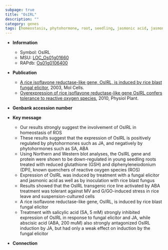 ```yaml
---
subpage: true
title: "OsIRL"
description: ""
category: genes
tags: [homeostasis, phytohormone, root, seedling, jasmonic acid, jasmonic,  ABA , blast, salicylic acid]
---
```


* **Information**  
    + Symbol: OsIRL  
    + MSU: [LOC_Os01g01660](http://rice.plantbiology.msu.edu/cgi-bin/ORF_infopage.cgi?orf=LOC_Os01g01660)  
    + RAPdb: [Os01g0106400](http://rapdb.dna.affrc.go.jp/viewer/gbrowse_details/irgsp1?name=Os01g0106400)  

* **Publication**  
    + [A rice isoflavone reductase-like gene, OsIRL, is induced by rice blast fungal elicitor](http://www.ncbi.nlm.nih.gov/pubmed?term=A+rice+isoflavone+reductase-like+gene,+OsIRL,+is+induced+by+rice+blast+fungal+elicitor%5BTitle%5D), 2003, Mol Cells.
    + [Overexpression of rice isoflavone reductase-like gene OsIRL confers tolerance to reactive oxygen species](http://www.ncbi.nlm.nih.gov/pubmed?term=Overexpression+of+rice+isoflavone+reductase-like+gene+OsIRL+confers+tolerance+to+reactive+oxygen+species%5BTitle%5D), 2010, Physiol Plant.

* **Genbank accession number**  

* **Key message**  
    + Our results strongly suggest the involvement of OsIRL in homeostasis of ROS
    + These results suggest that the expression of OsIRL is positively regulated by phytohormones such as JA, and negatively by phytohormones such as SA, ABA
    + Using Northern and Western blot analyses, the OsIRL gene and protein were shown to be down-regulated in young seedling roots treated with reduced glutathione (GSH) and diphenyleneiodonium (DPI), known quenchers of reactive oxygen species (ROS)
    + Expression of OsIRL was induced by treatment with a fungal elicitor and jasmonic acid as well as by inoculation with rice blast fungus
    + Results showed that the OsIRL transgenic rice line activated by ABA treatment was tolerant against MV and G/GO-induced stress in rice leave and suspension-cultured cells
    + A rice isoflavone reductase-like gene, OsIRL, is induced by rice blast fungal elicitor
    + Treatment with salicylic acid (SA, 5 mM) strongly inhibited expression of OsIRL in response to fungal elicitor and JA, while abscisic acid (ABA, 200 muM) also strongly antagonized OsIRL induction by JA, but had only a weak effect on induction by the fungal elicitor

* **Connection**  



